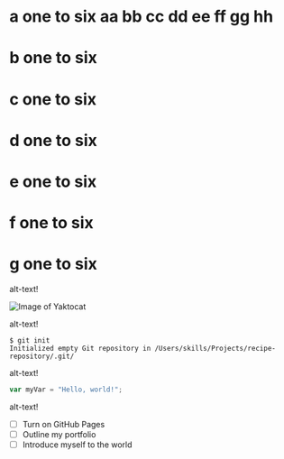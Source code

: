 # a one to six aa bb cc dd ee ff gg hh
# b one to six
# c one to six
# d one to six
# e one to six
# f one to six
# g one to six


alt-text!

![Image of Yaktocat](https://octodex.github.com/images/yaktocat.png)


alt-text!

```
$ git init
Initialized empty Git repository in /Users/skills/Projects/recipe-repository/.git/
```

alt-text!


``` javascript
var myVar = "Hello, world!";
```

alt-text!

- [ ] Turn on GitHub Pages
- [ ] Outline my portfolio
- [ ] Introduce myself to the world
